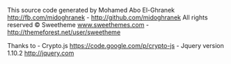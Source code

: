 This source code generated by Mohamed Abo El-Ghranek http://fb.com/midoghranek - http://github.com/midoghranek
All rights reserved © Sweetheme www.sweethemes.com - http://themeforest.net/user/sweetheme

Thanks to - Crypto.js https://code.google.com/p/crypto-js
          - Jquery version 1.10.2 http://jquery.com

